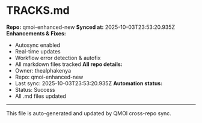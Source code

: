 # TRACKS.md

**Repo:** qmoi-enhanced-new
**Synced at:** 2025-10-03T23:53:20.935Z
**Enhancements & Fixes:**
- Autosync enabled
- Real-time updates
- Workflow error detection & autofix
- All markdown files tracked
**All repo details:**
- Owner: thealphakenya
- Repo: qmoi-enhanced-new
- Last sync: 2025-10-03T23:53:20.935Z
**Automation status:**
- Status: Success
- All .md files updated
---
This file is auto-generated and updated by QMOI cross-repo sync.
